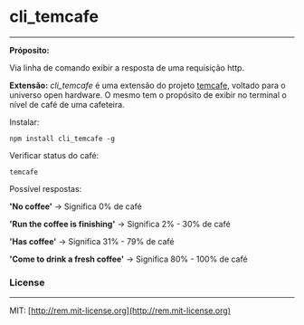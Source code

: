 cli_temcafe
===========
---

**Próposito:**

Via linha de comando exibir a resposta de uma requisição http.
 
**Extensão:**
*cli_temcafe* é uma extensão do projeto [temcafe](https://github.com/desireesantos/temcafe), voltado para o universo open hardware. O mesmo tem o propósito de exibir no terminal o nível de café de uma cafeteira.


Instalar:

`npm install cli_temcafe -g`


Verificar status do café:

`temcafe`



Possível respostas:

 **'No coffee'** -> Significa 0% de café  
 
 **'Run the coffee is finishing'** -> Significa 2% - 30% de café 
 
 **'Has coffee'** -> Significa 31% - 79% de café   
 
 **'Come to drink a fresh coffee'** -> Significa 80% - 100% de café   

	


### License
---

MIT: [http://rem.mit-license.org](http://rem.mit-license.org)



 